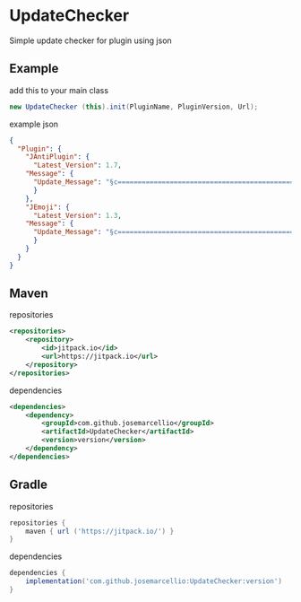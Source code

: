 # UpdateChecker
Simple update checker for plugin using json

## Example
add this to your main class
~~~java
new UpdateChecker (this).init(PluginName, PluginVersion, Url);
~~~

example json
~~~json
{
  "Plugin": {
    "JAntiPlugin": {
      "Latest_Version": 1.7,
    "Message": {
      "Update_Message": "§c=============================================================\n\n§cYour {plugin} is outdated, please update your {plugin}!\n§cThere is a new version {latest_version}, you are still using version {version}\n\n§c============================================================="
      }
    },
    "JEmoji": {
      "Latest_Version": 1.3,
    "Message": {
      "Update_Message": "§c=============================================================\n\n§cYour {plugin} is outdated, please update your {plugin}!\n§cThere is a new version {latest_version}, you are still using version {version}\n\n§c============================================================="
      }
    }
  }
}
~~~

## Maven

repositories
~~~xml
<repositories>
    <repository>
        <id>jitpack.io</id>
        <url>https://jitpack.io</url>
    </repository>
</repositories>
~~~

dependencies
~~~xml
<dependencies>
    <dependency>
        <groupId>com.github.josemarcellio</groupId>
        <artifactId>UpdateChecker</artifactId>
        <version>version</version>
    </dependency>
</dependencies>
~~~

## Gradle

repositories
~~~gradle
repositories {
    maven { url ('https://jitpack.io/') }
}
  ~~~
  
dependencies
~~~gradle
dependencies {
    implementation('com.github.josemarcellio:UpdateChecker:version')
}
~~~
